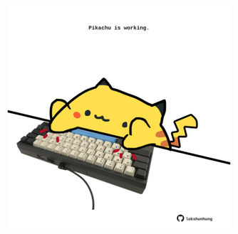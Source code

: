 <!-- built at 19/06/2024, 20:00:50 UTC -->
<p align="center">
  <img width="500" height="500" src="./ReadmeImage.svg">
</p>
